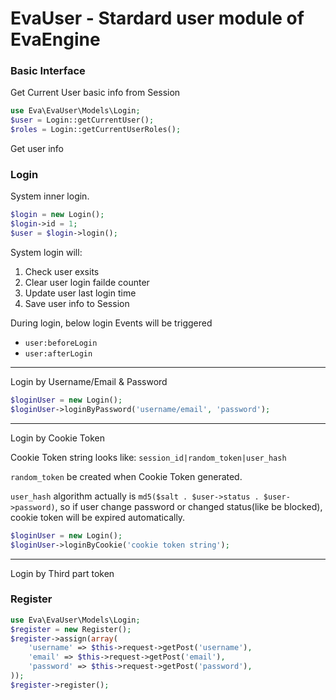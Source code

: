 EvaUser - Stardard user module of EvaEngine
=======

### Basic Interface

Get Current User basic info from Session

``` php
use Eva\EvaUser\Models\Login;
$user = Login::getCurrentUser();
$roles = Login::getCurrentUserRoles();
```

Get user info

### Login

System inner login.
``` php
$login = new Login();
$login->id = 1;
$user = $login->login();
```
System login will:

1. Check user exsits
2. Clear user login failde counter
3. Update user last login time
4. Save user info to Session

During login, below login Events will be triggered
- `user:beforeLogin`
- `user:afterLogin`


-----




Login by Username/Email & Password

``` php
$loginUser = new Login();
$loginUser->loginByPassword('username/email', 'password');
```

----

Login by Cookie Token

Cookie Token string looks like: `session_id|random_token|user_hash`

`random_token` be created when Cookie Token generated.

`user_hash` algorithm actually is `md5($salt . $user->status . $user->password)`, so if user change password or changed status(like be blocked), cookie token will be expired automatically.


``` php
$loginUser = new Login();
$loginUser->loginByCookie('cookie token string');
```

----
Login by Third part token

### Register


``` php
use Eva\EvaUser\Models\Login;
$register = new Register();
$register->assign(array(
    'username' => $this->request->getPost('username'),
    'email' => $this->request->getPost('email'),
    'password' => $this->request->getPost('password'),           
));
$register->register();
```
